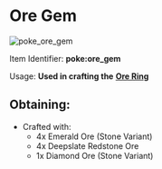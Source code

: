 # Ore Gem

![poke\_ore\_gem](https://github.com/ItsMePok/PFE/assets/136857747/b29fdfad-9e55-461c-acaa-276128fec53b)

Item Identifier: **poke:ore\_gem**

Usage: **Used in crafting the** [**Ore Ring**](https://github.com/ItsMePok/PFE/wiki/Ore-Ring)

## Obtaining:

* Crafted with:
  * 4x Emerald Ore (Stone Variant)
  * 4x Deepslate Redstone Ore
  * 1x Diamond Ore (Stone Variant)
